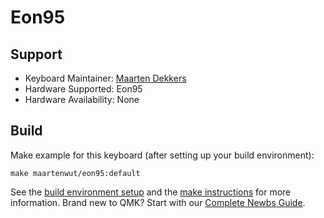 # Eon95

## Support
* Keyboard Maintainer: [Maarten Dekkers](https://github.com/maartenwut)
* Hardware Supported: Eon95
* Hardware Availability: None

## Build
Make example for this keyboard (after setting up your build environment):

    make maartenwut/eon95:default

See the [build environment setup](https://docs.qmk.fm/#/getting_started_build_tools) and the [make instructions](https://docs.qmk.fm/#/getting_started_make_guide) for more information. Brand new to QMK? Start with our [Complete Newbs Guide](https://docs.qmk.fm/#/newbs).